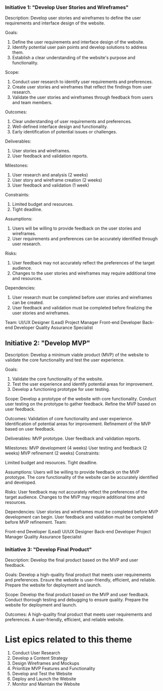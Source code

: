 <h3>Initiative 1: "Develop User Stories and Wireframes"</h3>

Description: Develop user stories and wireframes to define the user requirements and interface design of the website.

Goals:
1. Define the user requirements and interface design of the website.
2. Identify potential user pain points and develop solutions to address them.
3. Establish a clear understanding of the website's purpose and functionality.

Scope:
1. Conduct user research to identify user requirements and preferences.
2. Create user stories and wireframes that reflect the findings from user research.
3. Validate the user stories and wireframes through feedback from users and team members.

Outcomes:
1. Clear understanding of user requirements and preferences.
2. Well-defined interface design and functionality.
3. Early identification of potential issues or challenges.

Deliverables:
1. User stories and wireframes.
2. User feedback and validation reports.

Milestones:
1. User research and analysis (2 weeks)
2. User story and wireframe creation (2 weeks)
3. User feedback and validation (1 week)

Constraints:
1. Limited budget and resources.
2. Tight deadline.

Assumptions:
1. Users will be willing to provide feedback on the user stories and wireframes.
2. User requirements and preferences can be accurately identified through user research.

Risks:
1. User feedback may not accurately reflect the preferences of the target audience.
2. Changes to the user stories and wireframes may require additional time and resources.

Dependencies:
1. User research must be completed before user stories and wireframes can be created.
2. User feedback and validation must be completed before finalizing the user stories and wireframes.

Team:
UI/UX Designer (Lead)
Project Manager
Front-end Developer
Back-end Developer
Quality Assurance Specialist

<h2>Initiative 2: "Develop MVP"</h3>

Description: Develop a minimum viable product (MVP) of the website to validate the core functionality and test the user experience.

Goals:
1. Validate the core functionality of the website.
2. Test the user experience and identify potential areas for improvement.
3. Develop a functioning prototype for user testing.

Scope:
Develop a prototype of the website with core functionality.
Conduct user testing on the prototype to gather feedback.
Refine the MVP based on user feedback.

Outcomes:
Validation of core functionality and user experience.
Identification of potential areas for improvement.
Refinement of the MVP based on user feedback.

Deliverables:
MVP prototype.
User feedback and validation reports.

Milestones:
MVP development (4 weeks)
User testing and feedback (2 weeks)
MVP refinement (2 weeks)
Constraints:

Limited budget and resources.
Tight deadline.

Assumptions:
Users will be willing to provide feedback on the MVP prototype.
The core functionality of the website can be accurately identified and developed.

Risks:
User feedback may not accurately reflect the preferences of the target audience.
Changes to the MVP may require additional time and resources.

Dependencies:
User stories and wireframes must be completed before MVP development can begin.
User feedback and validation must be completed before MVP refinement.
Team:

Front-end Developer (Lead)
UI/UX Designer
Back-end Developer
Project Manager
Quality Assurance Specialist

<h3>Initiative 3: "Develop Final Product"</h3>

Description: Develop the final product based on the MVP and user feedback.

Goals:
Develop a high-quality final product that meets user requirements and preferences.
Ensure the website is user-friendly, efficient, and reliable.
Prepare the website for deployment and launch.

Scope:
Develop the final product based on the MVP and user feedback.
Conduct thorough testing and debugging to ensure quality.
Prepare the website for deployment and launch.

Outcomes:
A high-quality final product that meets user requirements and preferences.
A user-friendly, efficient, and reliable website.

# List epics related to this theme
1. Conduct User Research
2. Develop a Content Strategy
3. Design Wireframes and Mockups
4. Prioritize MVP Features and Functionality
5. Develop and Test the Website
6. Deploy and Launch the Website
7. Monitor and Maintain the Website
